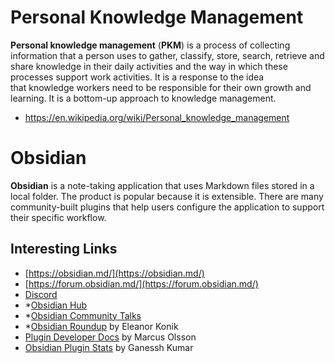 # Personal Knowledge Management

**Personal knowledge management** (**PKM**) is a process of collecting information that a person uses to gather, classify, store, search, retrieve and share knowledge in their daily activities and the way in which these processes support work activities. It is a response to the idea that knowledge workers need to be responsible for their own growth and learning. It is a bottom-up approach to knowledge management.

- https://en.wikipedia.org/wiki/Personal_knowledge_management

# Obsidian 

**Obsidian** is a note-taking application that uses Markdown files stored in a local folder. The product is popular because it is extensible. There are many community-built plugins that help users configure the application to support their specific workflow.

## Interesting Links
* [https://obsidian.md/](https://obsidian.md/)
* [https://forum.obsidian.md/](https://forum.obsidian.md/)
* [Discord](https://discord.gg/obsidianmd)
* *[Obsidian Hub](https://publish.obsidian.md/hub)
* *[Obsidian Community Talks](https://publish.obsidian.md/hub/01+-+Community/Events/Obsidian+Community+Talks)
* *[Obsidian Roundup](https://www.obsidianroundup.org/blog/) by Eleanor Konik
* [Plugin Developer Docs](https://marcus.se.net/obsidian-plugin-docs/) by Marcus Olsson
* [Obsidian Plugin Stats](https://obsidian-plugin-stats.vercel.app/) by Ganessh Kumar